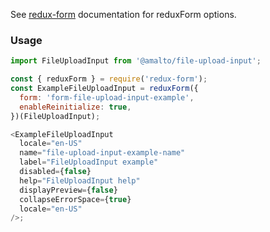 See [redux-form](https://redux-form.com/6.0.0-rc.1/docs/api/reduxform.md/) documentation for reduxForm options.

### Usage

```typescript
import FileUploadInput from '@amalto/file-upload-input';
```

```javascript
const { reduxForm } = require('redux-form');
const ExampleFileUploadInput = reduxForm({
  form: 'form-file-upload-input-example',
  enableReinitialize: true,
})(FileUploadInput);

<ExampleFileUploadInput
  locale="en-US"
  name="file-upload-input-example-name"
  label="FileUploadInput example"
  disabled={false}
  help="FileUploadInput help"
  displayPreview={false}
  collapseErrorSpace={true}
  locale="en-US"
/>;
```
